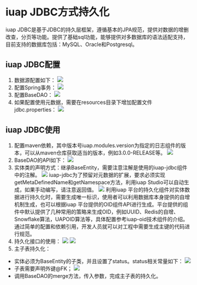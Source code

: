 # iuap JDBC方式持久化

iuap JDBC是基于JDBC的持久层框架，遵循基本的JPA规范，提供对数据的增删改查，分页等功能。提供了基础sql功能，能够提供对多数据库的语法适配支持，目前支持的数据库包括：MySQL、Oracle和Postgresql。

## iuap JDBC配置
1. 数据源配置如下：
 ![](../image/image61.png)
2. 配置Spring事务：
 ![](../image/image62.png)
3. 配置BaseDAO：
![](../image/image63.png)
4. 如果配置使用元数据，需要在resources目录下增加配置文件jdbc.properties：
 ![](../image/image64.png)

## iuap JDBC使用
1. 配置maven依赖，其中版本号iuap.modules.version为指定的日志组件的版本，可以从maven仓库获取适当的版本，例如3.0.0-RELEASE等。
 ![](../image/image65.png)
2. BaseDAO的API如下：
 ![](../image/image66.png)
3. 实体类的声明方式：继承BaseEntity，需要注意注解是使用的iuap-jdbc组件中的注解。
 ![](../image/image67.png)
	iuap-jdbc为了预留对元数据的扩展，要求必须实现getMetaDefinedName和getNamespace方法，利用iuap Studio可以自动生成，如果手动编写，请注意返回值。
 ![](../image/image68.png)
利用iuap 平台的持久化组件对实体数据进行持久化时，需要生成唯一标识，使用者可以利用数据库本身提供的自增机制生成，也可以根据iuap 平台提供的OID组件API进行生成。平台提供的组件中默认提供了几种常用的策略来生成OID，例如UUID、Redis的自增、Snowflake算法，UAPOID算法等，具体配置参考iuap-oid技术组件的介绍。通过简单的配置和依赖引用，开发人员就可以对工程中需要生成主键的代码进行规范。
4. 持久化接口的使用：
 ![](../image/image69.png)
 ![](../image/image70.png)
5. 主子表持久化：
 - 实体必须为BaseEntity的子类，并且设置了status。status相关常量如下：
 ![](../image/image71.png)
 - 子表需要声明外键@FK；
 ![](../image/image72.png)
 - 调用BaseDAO的merge方法，传入参数，完成主子表的持久化。

